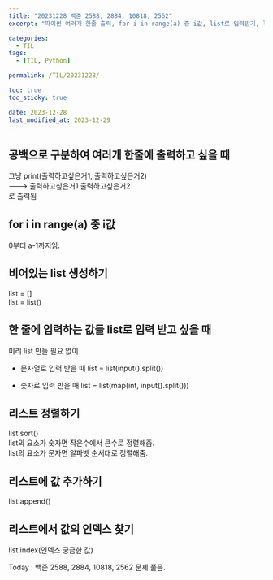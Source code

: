 ```yaml
---
title: "20231228 백준 2588, 2884, 10818, 2562"
excerpt: "파이썬 여러개 한줄 출력, for i in range(a) 중 i값, list로 입력받기, list 정렬 & 값 추가 & 인덱스 찾기"

categories:
  - TIL
tags:
  - [TIL, Python]

permalink: /TIL/20231228/

toc: true
toc_sticky: true

date: 2023-12-28
last_modified_at: 2023-12-29
---
```

## 공백으로 구분하여 여러개 한줄에 출력하고 싶을 때
그냥 print(출력하고싶은거1, 출력하고싶은거2)   
---> 출력하고싶은거1 출력하고싶은거2   
로 출력됨   

## for i in range(a) 중 i값
0부터 a-1까지임.

## 비어있는 list 생성하기
list = []   
list = list()   

## 한 줄에 입력하는 값들 list로 입력 받고 싶을 때
미리 list 만들 필요 없이   
- 문자열로 입력 받을 때
list = list(input().split())   

- 숫자로 입력 받을 때
list = list(map(int, input().split()))   

## 리스트 정렬하기
list.sort()   
list의 요소가 숫자면 작은수에서 큰수로 정렬해줌.   
list의 요소가 문자면 알파벳 순서대로 정렬해줌.   

## 리스트에 값 추가하기
list.append()

## 리스트에서 값의 인덱스 찾기
list.index(인덱스 궁금한 값)   
   
   
Today : 백준 2588, 2884, 10818, 2562 문제 풀음.
